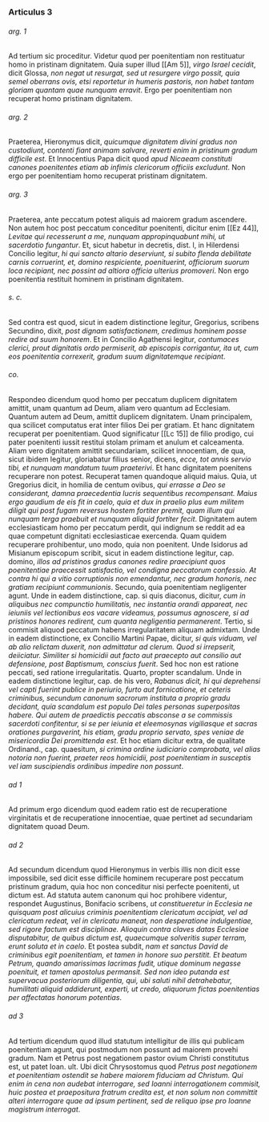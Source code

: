 ### Articulus 3

###### arg. 1
Ad tertium sic proceditur. Videtur quod per poenitentiam non restituatur homo in pristinam dignitatem. Quia super illud [[Am 5]], *virgo Israel cecidit*, dicit Glossa, *non negat ut resurgat, sed ut resurgere virgo possit, quia semel oberrans ovis, etsi reportetur in humeris pastoris, non habet tantam gloriam quantam quae nunquam erravit*. Ergo per poenitentiam non recuperat homo pristinam dignitatem.

###### arg. 2
Praeterea, Hieronymus dicit, *quicumque dignitatem divini gradus non custodiunt, contenti fiant animam salvare, reverti enim in pristinum gradum difficile est*. Et Innocentius Papa dicit quod *apud Nicaeam constituti canones poenitentes etiam ab infimis clericorum officiis excludunt*. Non ergo per poenitentiam homo recuperat pristinam dignitatem.

###### arg. 3
Praeterea, ante peccatum potest aliquis ad maiorem gradum ascendere. Non autem hoc post peccatum conceditur poenitenti, dicitur enim [[Ez 44]], *Levitae qui recesserunt a me, nunquam appropinquabunt mihi, ut sacerdotio fungantur*. Et, sicut habetur in decretis, dist. l, in Hilerdensi Concilio legitur, *hi qui sancto altario deserviunt, si subito flenda debilitate carnis corruerint, et, domino respiciente, poenituerint, officiorum suorum loca recipiant, nec possint ad altiora officia ulterius promoveri*. Non ergo poenitentia restituit hominem in pristinam dignitatem.

###### s. c.
Sed contra est quod, sicut in eadem distinctione legitur, Gregorius, scribens Secundino, dixit, *post dignam satisfactionem, credimus hominem posse redire ad suum honorem*. Et in Concilio Agathensi legitur, *contumaces clerici, prout dignitatis ordo permiserit, ab episcopis corrigantur, ita ut, cum eos poenitentia correxerit, gradum suum dignitatemque recipiant*.

###### co.
Respondeo dicendum quod homo per peccatum duplicem dignitatem amittit, unam quantum ad Deum, aliam vero quantum ad Ecclesiam. Quantum autem ad Deum, amittit duplicem dignitatem. Unam principalem, qua scilicet computatus erat inter filios Dei per gratiam. Et hanc dignitatem recuperat per poenitentiam. Quod significatur [[Lc 15]] de filio prodigo, cui pater poenitenti iussit restitui stolam primam et anulum et calceamenta. Aliam vero dignitatem amittit secundariam, scilicet innocentiam, de qua, sicut ibidem legitur, gloriabatur filius senior, dicens, *ecce, tot annis servio tibi, et nunquam mandatum tuum praeterivi*. Et hanc dignitatem poenitens recuperare non potest. Recuperat tamen quandoque aliquid maius. Quia, ut Gregorius dicit, in homilia de centum ovibus, *qui errasse a Deo se considerant, damna praecedentia lucris sequentibus recompensant. Maius ergo gaudium de eis fit in caelo, quia et dux in praelio plus eum militem diligit qui post fugam reversus hostem fortiter premit, quam illum qui nunquam terga praebuit et nunquam aliquid fortiter fecit*. Dignitatem autem ecclesiasticam homo per peccatum perdit, qui indignum se reddit ad ea quae competunt dignitati ecclesiasticae exercenda. Quam quidem recuperare prohibentur, uno modo, quia non poenitent. Unde Isidorus ad Misianum episcopum scribit, sicut in eadem distinctione legitur, cap. domino, *illos ad pristinos gradus canones redire praecipiunt quos poenitentiae praecessit satisfactio, vel condigna peccatorum confessio. At contra hi qui a vitio corruptionis non emendantur, nec gradum honoris, nec gratiam recipiunt communionis*. Secundo, quia poenitentiam negligenter agunt. Unde in eadem distinctione, cap. si quis diaconus, dicitur, *cum in aliquibus nec compunctio humilitatis, nec instantia orandi appareat, nec ieiuniis vel lectionibus eos vacare videamus, possumus agnoscere, si ad pristinos honores redirent, cum quanta negligentia permanerent*. Tertio, si commisit aliquod peccatum habens irregularitatem aliquam admixtam. Unde in eadem distinctione, ex Concilio Martini Papae, dicitur, *si quis viduam, vel ab alio relictam duxerit, non admittatur ad clerum. Quod si irrepserit, deiiciatur. Similiter si homicidii aut facto aut praecepto aut consilio aut defensione, post Baptismum, conscius fuerit*. Sed hoc non est ratione peccati, sed ratione irregularitatis. Quarto, propter scandalum. Unde in eadem distinctione legitur, cap. de his vero, *Rabanus dicit, hi qui deprehensi vel capti fuerint publice in periurio, furto aut fornicatione, et ceteris criminibus, secundum canonum sacrorum instituta a proprio gradu decidant, quia scandalum est populo Dei tales personas superpositas habere. Qui autem de praedictis peccatis absconse a se commissis sacerdoti confitentur, si se per ieiunia et eleemosynas vigiliasque et sacras orationes purgaverint, his etiam, gradu proprio servato, spes veniae de misericordia Dei promittenda est*. Et hoc etiam dicitur extra, de qualitate Ordinand., cap. quaesitum, *si crimina ordine iudiciario comprobata, vel alias notoria non fuerint, praeter reos homicidii, post poenitentiam in susceptis vel iam suscipiendis ordinibus impedire non possunt*.

###### ad 1
Ad primum ergo dicendum quod eadem ratio est de recuperatione virginitatis et de recuperatione innocentiae, quae pertinet ad secundariam dignitatem quoad Deum.

###### ad 2
Ad secundum dicendum quod Hieronymus in verbis illis non dicit esse impossibile, sed dicit esse difficile hominem recuperare post peccatum pristinum gradum, quia hoc non conceditur nisi perfecte poenitenti, ut dictum est. Ad statuta autem canonum qui hoc prohibere videntur, respondet Augustinus, Bonifacio scribens, *ut constitueretur in Ecclesia ne quisquam post alicuius criminis poenitentiam clericatum accipiat, vel ad clericatum redeat, vel in clericatu maneat, non desperatione indulgentiae, sed rigore factum est disciplinae. Alioquin contra claves datas Ecclesiae disputabitur, de quibus dictum est, quaecumque solveritis super terram, erunt soluta et in caelo*. Et postea subdit, *nam et sanctus David de criminibus egit poenitentiam, et tamen in honore suo perstitit. Et beatum Petrum, quando amarissimas lacrimas fudit, utique dominum negasse poenituit, et tamen apostolus permansit. Sed non ideo putanda est supervacua posteriorum diligentia, qui, ubi saluti nihil detrahebatur, humilitati aliquid addiderunt, experti, ut credo, aliquorum fictas poenitentias per affectatas honorum potentias*.

###### ad 3
Ad tertium dicendum quod illud statutum intelligitur de illis qui publicam poenitentiam agunt, qui postmodum non possunt ad maiorem provehi gradum. Nam et Petrus post negationem pastor ovium Christi constitutus est, ut patet Ioan. ult. Ubi dicit Chrysostomus quod *Petrus post negationem et poenitentiam ostendit se habere maiorem fiduciam ad Christum. Qui enim in cena non audebat interrogare, sed Ioanni interrogationem commisit, huic postea et praepositura fratrum credita est, et non solum non committit alteri interrogare quae ad ipsum pertinent, sed de reliquo ipse pro Ioanne magistrum interrogat*.

